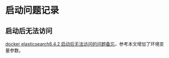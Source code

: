 # 启动问题记录

## 启动后无法访问

[docker elasticsearch8.4.2 启动后无法访问的问题备忘](https://blog.csdn.net/rwzhang/article/details/127128759)，参考本文增加了环境变量参数。
